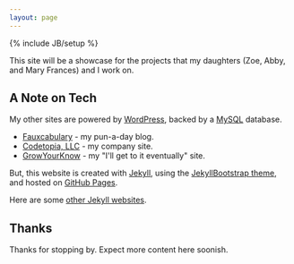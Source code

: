 ```yaml
---
layout: page
---
```

{% include JB/setup %}

This site will be a showcase for the projects that my daughters (Zoe, Abby, and
Mary Frances) and I work on.

## A Note on Tech

My other sites are powered by [WordPress](http://wordpress.org/), backed by a 
[MySQL](http://www.mysql.com/) database.

* [Fauxcabulary](http://www.fauxcabulary.org/) - my pun-a-day blog.
* [Codetopia, LLC](http://www.codetopia.com/) - my company site.
* [GrowYourKnow](http://www.growyourknow.com/) - my "I'll get to it eventually" site.

But, this website is created with [Jekyll](http://jekyllrb.com/), using the 
[JekyllBootstrap theme](http://jekyllbootstrap.com/), and hosted on 
[GitHub Pages](https://pages.github.com/).

Here are some [other Jekyll websites](https://github.com/mojombo/jekyll/wiki/Sites).

## Thanks

Thanks for stopping by. Expect more content here soonish.




